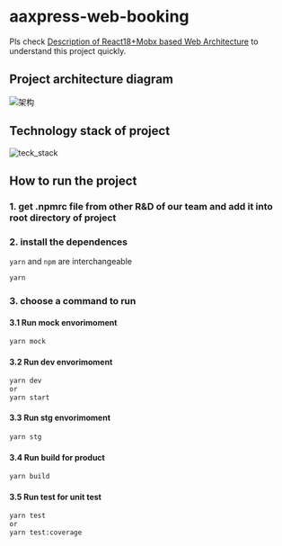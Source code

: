 # aaxpress-web-booking
Pls check [Description of React18+Mobx based Web Architecture](https://github.com/mominger/blog/issues/40) to understand this project quickly.


## Project architecture diagram
![架构](https://raw.githubusercontent.com/mominger/MyPublicFiles/master/img/20220623110814.png)

## Technology stack of project
![teck_stack](https://raw.githubusercontent.com/mominger/MyPublicFiles/master/img/20220623112750.png)


## How to run the project
### 1. get .npmrc file from other R&D of our team and add it into root directory of project
### 2. install the dependences
`yarn` and `npm` are interchangeable

```sh
yarn
```
### 3. choose a command to run
#### 3.1 Run mock envorimoment

```sh
yarn mock
```

#### 3.2 Run dev envorimoment

```sh
yarn dev 
or
yarn start
```

#### 3.3 Run stg envorimoment

```sh
yarn stg
```

#### 3.4 Run build for product

```sh
yarn build
```

#### 3.5 Run test for unit test

```sh
yarn test
or
yarn test:coverage
```
